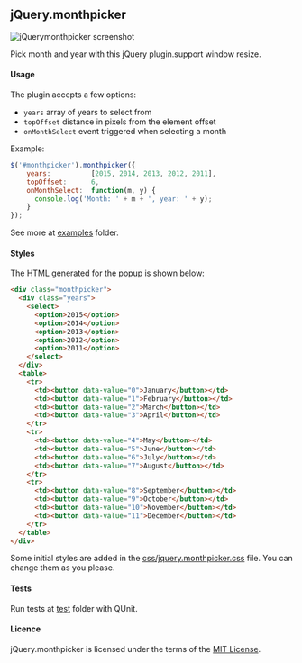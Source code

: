 jQuery.monthpicker
------------------

![jQuerymonthpicker screenshot](http://lugolabs.com/static/jquery_monthpicker_screenshot.jpg)

Pick month and year with this jQuery plugin.support window resize.

#### Usage

The plugin accepts a few options:

* `years` array of years to select from
* `topOffset` distance in pixels from the element offset
* `onMonthSelect` event triggered when selecting a month

Example:

```js
$('#monthpicker').monthpicker({
    years:          [2015, 2014, 2013, 2012, 2011],
    topOffset:      6,
    onMonthSelect:  function(m, y) {
      console.log('Month: ' + m + ', year: ' + y);
    }
});
```

See more at [examples](https://github.com/lugolabs/monthpicker/tree/master/examples) folder.

#### Styles

The HTML generated for the popup is shown below:

```html
<div class="monthpicker">
  <div class="years">
    <select>
      <option>2015</option>
      <option>2014</option>
      <option>2013</option>
      <option>2012</option>
      <option>2011</option>
    </select>
  </div>
  <table>
    <tr>
      <td><button data-value="0">January</button></td>
      <td><button data-value="1">February</button></td>
      <td><button data-value="2">March</button></td>
      <td><button data-value="3">April</button></td>
    </tr>
    <tr>
      <td><button data-value="4">May</button></td>
      <td><button data-value="5">June</button></td>
      <td><button data-value="6">July</button></td>
      <td><button data-value="7">August</button></td>
    </tr>
    <tr>
      <td><button data-value="8">September</button></td>
      <td><button data-value="9">October</button></td>
      <td><button data-value="10">November</button></td>
      <td><button data-value="11">December</button></td>
    </tr>
  </table>
</div>
```

Some initial styles are added in the [css/jquery.monthpicker.css](https://github.com/lugolabs/monthpicker/blob/master/css/jquery.monthpicker.css) file. You can change them as you please.

#### Tests

Run tests at [test](https://github.com/lugolabs/monthpicker/tree/master/test) folder with QUnit.

#### Licence

jQuery.monthpicker is licensed under the terms of the [MIT License](https://github.com/lugolabs/monthpicker/blob/master/MIT-LICENSE).
